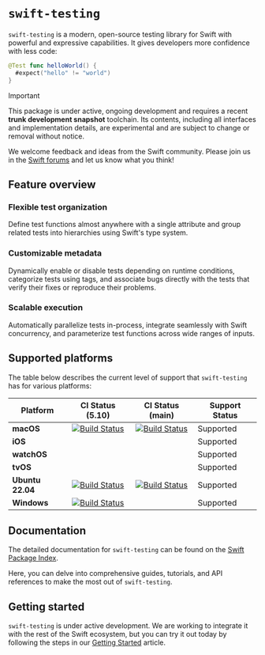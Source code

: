 # `swift-testing`

<!--
This source file is part of the Swift.org open source project

Copyright (c) 2023 Apple Inc. and the Swift project authors
Licensed under Apache License v2.0 with Runtime Library Exception

See https://swift.org/LICENSE.txt for license information
See https://swift.org/CONTRIBUTORS.txt for Swift project authors
-->

`swift-testing` is a modern, open-source testing library for Swift with powerful
and expressive capabilities. It gives developers more confidence with less code:

```swift
@Test func helloWorld() {
  #expect("hello" != "world")
}
```

> [!IMPORTANT]
> This package is under active, ongoing development and requires a recent
> **trunk development snapshot** toolchain. Its contents, including all
> interfaces and implementation details, are experimental and are subject to
> change or removal without notice.
>
> We welcome feedback and ideas from the Swift community. Please join us in the
> [Swift forums](https://forums.swift.org/c/related-projects/swift-testing)
> and let us know what you think!

## Feature overview

### Flexible test organization

Define test functions almost anywhere with a single attribute and group related
tests into hierarchies using Swift's type system.

### Customizable metadata

Dynamically enable or disable tests depending on runtime conditions, categorize
tests using tags, and associate bugs directly with the tests that verify their
fixes or reproduce their problems.

### Scalable execution

Automatically parallelize tests in-process, integrate seamlessly with Swift
concurrency, and parameterize test functions across wide ranges of inputs.

## Supported platforms

The table below describes the current level of support that `swift-testing` has
for various platforms:

| **Platform** | **CI Status (5.10)** | **CI Status (main)** | **Support Status** |
|-|:-:|:-:|-|
| **macOS** | [![Build Status](https://ci.swift.org/buildStatus/icon?job=swift-testing-main-swift-5.10-macos)](https://ci.swift.org/job/swift-testing-main-swift-5.10-macos/) | [![Build Status](https://ci.swift.org/buildStatus/icon?job=swift-testing-main-swift-main-macos)](https://ci.swift.org/view/Swift%20Packages/job/swift-testing-main-swift-main-macos/) | Supported |
| **iOS** | | | Supported |
| **watchOS** | | | Supported |
| **tvOS** | | | Supported |
| **Ubuntu 22.04** | [![Build Status](https://ci.swift.org/buildStatus/icon?job=swift-testing-main-swift-5.10-linux)](https://ci.swift.org/job/swift-testing-main-swift-5.10-linux/) | [![Build Status](https://ci.swift.org/buildStatus/icon?job=swift-testing-main-swift-main-linux)](https://ci.swift.org/view/Swift%20Packages/job/swift-testing-main-swift-main-linux/) | Supported |
| **Windows** | [![Build Status](https://ci-external.swift.org/buildStatus/icon?job=swift-testing-main-swift-5.10-windows)](https://ci-external.swift.org/job/swift-testing-main-swift-5.10-windows/) | | Supported |

## Documentation

The detailed documentation for `swift-testing` can be found on the
[Swift Package Index](https://swiftpackageindex.com/apple/swift-testing/main/documentation/testing).

Here, you can delve into comprehensive guides, tutorials, and API references to
make the most out of `swift-testing`.

## Getting started

`swift-testing` is under active development. We are working to integrate it with
the rest of the Swift ecosystem, but you can try it out today by following the
steps in our
[Getting Started](https://swiftpackageindex.com/apple/swift-testing/main/documentation/testing/temporarygettingstarted)
article.
